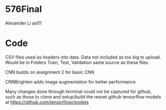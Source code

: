 # 576Final
Alexander Li asl11

# Code
CSV files used as headers into data. Data not included as too big to upload. Would be in Folders Train, Test, Validation same source as these files. 

CNN builds on assignment 2 for basic CNN

CNNBrighten adds image augmentation for better performance

Many changes done through terminal could not be captured for github, such as those to clone and setup/build the resnet github tensorflow models at https://github.com/tensorflow/models
